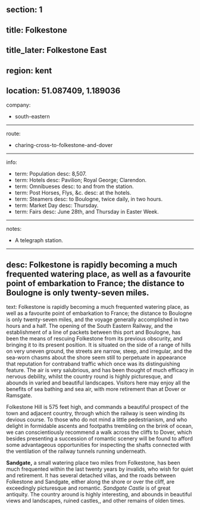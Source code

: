 section: 1
----
title: Folkestone
----
title_later: Folkestone East
----
region: kent
----
location: 51.087409, 1.189036
----
company:
- south-eastern
----
route:
- charing-cross-to-folkestone-and-dover
----
info:
- term: Population
  desc: 8,507.
- term: Hotels
  desc: Pavilion; Royal George; Clarendon.
- term: Omnibueses
  desc: to and from the station.
- term: Post Horses, Flys, &c.
  desc: at the hotels.
- term: Steamers
  desc: to Boulogne, twice daily, in two hours.
- term: Market Day
  desc: Thursday.
- term: Fairs
  desc: June 28th, and Thursday in Easter Week.
----
notes:
- A telegraph station.
----
desc: Folkestone is rapidly becoming a much frequented watering place, as well as a favourite point of embarkation to France; the distance to Boulogne is only twenty-seven miles.
----
text: Folkestone is rapidly becoming a much frequented watering place, as well as a favourite point of embarkation to France; the distance to Boulogne is only twenty-seven miles, and the voyage generally accomplished in two hours and a half. The opening of the South Eastern Railway, and the establishment of a line of packets between this port and Boulogne, has been the means of rescuing Folkestone from its previous obscurity, and bringing it to its present position. It is situated on the side of a range of hills on very uneven ground, the streets are narrow, steep, and irregular, and the sea-worn chasms about the shore seem still to perpetuate in appearance that reputation for contraband traffic which once was its distinguishing feature. The air is very salubrious, and has been thought of much efficacy in nervous debility, whilst the country round is highly picturesque, and abounds in varied and beautiful landscapes. Visitors here may enjoy all the benefits of sea bathing and sea air, with more retirement than at Dover or Ramsgate.

Folkestone Hill is 575 feet high, and commands a beautiful prospect of the town and adjacent country, through which the railway is seen winding its devious course. To those who do not mind a little pedestrianism, and who delight in formidable ascents and footpaths trembling on the brink of ocean, we can conscientiously recommend a walk across the cliffs to Dover, which besides presenting a succession of romantic scenery will be found to afford some advantageous opportunities for inspecting the shafts connected with the ventilation of the railway tunnels running underneath.

**Sandgate,** a small watering place two miles from Folkestone, has been much frequented within the last twenty years by invalids, who wish for quiet and retirement. It has several detached villas, and the roads between Folkestone and Sandgate, either along the shore or over the cliff, are exceedingly picturesque and romantic. *Sandgate Castle* is of great antiquity. The country around is highly interesting, and abounds in beautiful views and landscapes, ruined castles,, and other remains of olden times.
